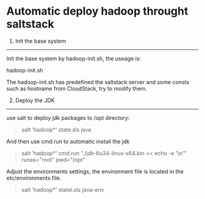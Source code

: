 Automatic deploy hadoop throught saltstack
=========================

1. Init the base system
-------------------------
Init the base system by hadoop-init.sh, the useage is:

hadoop-init.sh <hostname>

The hadoop-init.sh has predefined the saltstack server and some consts such as hostname from CloudStack, try to modify them.

2. Deploy the JDK
-------------------------

use salt to deploy jdk packages to /opt directory:

> salt 'hadoop*' state.sls java

And then use cmd.run to automatic install the jdk

> salt 'hadoop*' cmd.run "./jdk-6u34-linux-x64.bin << echo -e '\n'" runas="root" pwd="/opt"

Adjust the environments settings, the environment file is located in the etc/environments file.

> salt 'hadoop*' statel.sls java-env